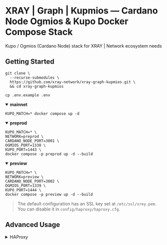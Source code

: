 # XRAY | Graph | Kupmios — Cardano Node Ogmios & Kupo Docker Compose Stack

Kupo / Ogmios (Cardano Node) stack for XRAY | Network ecosystem needs

## Getting Started
``` console
git clone \
  --recurse-submodules \
  https://github.com/xray-network/xray-graph-kupmios.git \
  && cd xray-graph-kupmios
```

``` console
cp .env.example .env
```

<details open>
  <summary><b>mainnet</b></summary>

``` console
KUPO_MATCH=* docker compose up -d
```

</details>
  
<details open>
  <summary><b>preprod</b></summary>

``` console
KUPO_MATCH=* \
NETWORK=preprod \
CARDANO_NODE_PORT=3001 \
OGMIOS_PORT=1338 \
KUPO_PORT=1443 \
docker compose -p preprod up -d --build
```

</details>
  
<details open>
  <summary><b>preview</b></summary>

``` console
KUPO_MATCH=* \
NETWORK=preview \
CARDANO_NODE_PORT=3002 \
OGMIOS_PORT=1339 \
KUPO_PORT=1444 \
docker compose -p preview up -d --build
```

</details>

> The default configuration has an SSL key set at `/etc/ssl/xrey.pem`. You can disable it in `config/haproxy/haproxy.cfg`.

## Advanced Usage
<details>
  <summary>HAProxy</summary>

By default, all container ports are bound to 127.0.0.1, so these ports are not available outside the server. Replace `127.0.0.1:${OGMIOS_PORT:-8050}:8050` with `${OGMIOS_PORT:-8050}:8050` if you want to open ports for external access.

Routes are resolved using the `HostResolver` header (this is needed for [XRAY | Graph | Output Load Balancer](https://github.com/xray-network/cloudflare-worker-output-load-balancer)). 

Also, time limits on server requests can be disabled (or rather, increased from 30 seconds to 60 minutes) by setting `HAPROXY_JWT_BEARER_TOKEN` in the `.env` file and then passing it over the `BearerResolver` header.

The path to SSL PEM key can be found here `/etc/ssl/xray.pem`.

Check configuration file here [haproxy.cfg](https://github.com/xray-network/xray-graph-kupmios/blob/main/config/haproxy/haproxy.cfg).

</details>
